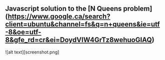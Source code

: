 ## Javascript solution to the [N Queens problem] (https://www.google.ca/search?client=ubuntu&channel=fs&q=n+queens&ie=utf-8&oe=utf-8&gfe_rd=cr&ei=DoydVIW4GrTz8wehuoGIAQ)


![alt text][screenshot.png]